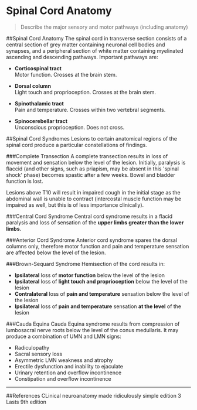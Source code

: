 # Spinal Cord Anatomy
> Describe the major sensory and motor pathways (including anatomy)

##Spinal Cord Anatomy
The spinal cord in transverse section consists of a central section of grey matter containing neuronal cell bodies and synapses, and a peripheral section of white matter containing myelinated ascending and descending pathways. Important pathways are:

* **Corticospinal tract**  
  Motor function. Crosses at the brain stem.
* **Dorsal column**  
  Light touch and proprioception. Crosses at the brain stem.
* **Spinothalamic tract**  
  Pain and temperature. Crosses within two vertebral segments.

* **Spinocerebellar tract**  
  Unconscious proprioception. Does not cross.

##Spinal Cord Syndromes
Lesions to certain anatomical regions of the spinal cord produce a particular constellations of findings.

###Complete Transection
A complete transection results in loss of movement and sensation below the level of the lesion. Initially, paralysis is flaccid (and other signs, such as priapism, may be absent in this 'spinal shock' phase) becomes spastic after a few weeks. Bowel and bladder function is lost.

Lesions above T10 will result in impaired cough in the initial stage as the abdominal wall is unable to contract (intercostal muscle function may be impaired as well, but this is of less importance clinically). 

###Central Cord Syndrome
Central cord syndrome results in a flacid paralysis and loss of sensation of the **upper limbs greater than the lower limbs**.

###Anterior Cord Syndrome
Anterior cord syndrome spares the dorsal columns only, therefore motor function and pain and temperature sensation are affected below the level of the lesion.

###Brown-Sequard Syndrome
Hemisection of the cord results in:
* **Ipsilateral** loss of **motor function** below the level of the lesion
* **Ipsilateral** loss of **light touch and proprioception** below the level of the lesion
* **Contralateral** loss of **pain and temperature** sensation below the level of the lesion
* **Ipsilateral** loss of **pain and temperature** sensation **at the level** of the lesion

###Cauda Equina
Cauda Equina syndrome results from compression of lumbosacral nerve roots below the level of the conus medullaris. It may produce a combination of UMN and LMN signs:
* Radiculopathy
* Sacral sensory loss
* Asymmetric LMN weakness and atrophy
* Erectile dysfunction and inability to ejaculate
* Urinary retention and overflow incontinence
* Constipation and overflow incontinence

---
##References
CLinical neuroanatomy made ridiculously simple edition 3
Lasts 9th edition